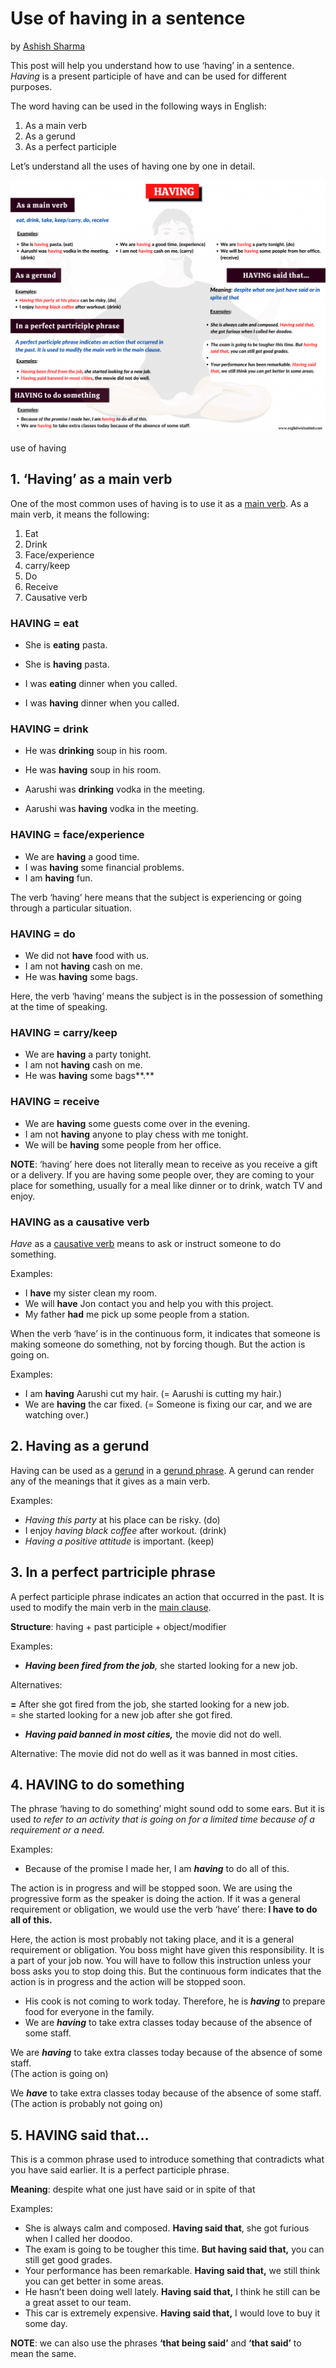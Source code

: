 # Use of having in a sentence

by [Ashish Sharma](https://www.englishwithashish.com/author/englishwithashish/ "View all posts by Ashish Sharma")

This post will help you understand how to use ‘having’ in a sentence. _Having_ is a present participle of have and can be used for different purposes.

The word having can be used in the following ways in English:

1. As a main verb
2. As a gerund
3. As a perfect participle

Let’s understand all the uses of having one by one in detail.

![use of having](havingimg/use-of-having-1-1024x819.png)

use of having

## **1. ‘Having’ as a main verb**

One of the most common uses of having is to use it as a [main verb](https://englishwithashish.com/main-verb-in-english/). As a main verb, it means the following:

1. Eat
2. Drink
3. Face/experience
4. carry/keep
5. Do
6. Receive
7. Causative verb

### **HAVING = eat**

- She is **eating** pasta.
- She is **having** pasta.

- I was **eating** dinner when you called.
- I was **having** dinner when you called.

### **HAVING = drink**

- He was **drinking** soup in his room.
- He was **having** soup in his room.

- Aarushi was **drinking** vodka in the meeting.
- Aarushi was **having** vodka in the meeting.

### **HAVING = face/experience**

- We are **having** a good time.
- I was **having** some financial problems.
- I am **having** fun.

The verb ‘having’ here means that the subject is experiencing or going through a particular situation.

### **HAVING = do**

- We did not **have** food with us.
- I am not **having** cash on me.
- He was **having** some bags.

Here, the verb ‘having’ means the subject is in the possession of something at the time of speaking.

### **HAVING = carry/keep**

- We are **having** a party tonight.
- I am not **having** cash on me.
- He was **having** some bags**.**

### **HAVING = receive**

- We are **having** some guests come over in the evening.
- I am not **having** anyone to play chess with me tonight.
- We will be **having** some people from her office.

**NOTE**: ‘having’ here does not literally mean to receive as you receive a gift or a delivery. If you are having some people over, they are coming to your place for something, usually for a meal like dinner or to drink, watch TV and enjoy.

### **HAVING as a causative verb**

_Have_ as a [causative verb](https://englishwithashish.com/causative-verb-in-details/) means to ask or instruct someone to do something.

Examples:

- I **have** my sister clean my room.
- We will **have** Jon contact you and help you with this project.
- My father **had** me pick up some people from a station.

When the verb ‘have’ is in the continuous form, it indicates that someone is making someone do something, not by forcing though. But the action is going on.

Examples:

- I am **having** Aarushi cut my hair. (= Aarushi is cutting my hair.)
- We are **having** the car fixed. (= Someone is fixing our car, and we are watching over.)

## **2.** **Having as a gerund**

Having can be used as a [gerund](https://englishwithashish.com/what-are-gerunds/) in a [gerund phrase](https://englishwithashish.com/what-is-a-gerund-phrase-in-english/). A gerund can render any of the meanings that it gives as a main verb.

Examples:

- _Having this party_ at his place can be risky. (do)
- I enjoy _having black coffee_ after workout. (drink)
- _Having a positive attitude_ is important. (keep)

## **3. In a perfect partriciple phrase**

A perfect participle phrase indicates an action that occurred in the past. It is used to modify the main verb in the [main clause](https://englishwithashish.com/types-of-clauses/).

**Structure**: having + past participle + object/modifier

Examples:

- _**Having been fired from the job**,_ she started looking for a new job.

Alternatives:

**=** After she got fired from the job, she started looking for a new job.  
= she started looking for a new job after she got fired.

- _**Having paid banned in most cities,**_ the movie did not do well.

Alternative: The movie did not do well as it was banned in most cities.

## **4.** **HAVING to do something**

The phrase ‘having to do something’ might sound odd to some ears. But it is used _to refer to an activity that is going on for a limited time because of a requirement or a need._

Examples:

- Because of the promise I made her, I am **_having_** to do all of this.

The action is in progress and will be stopped soon. We are using the progressive form as the speaker is doing the action. If it was a general requirement or obligation, we would use the verb ‘have’ there: **I have to do all of this.**

Here, the action is most probably not taking place, and it is a general requirement or obligation. You boss might have given this responsibility. It is a part of your job now. You will have to follow this instruction unless your boss asks you to stop doing this. But the continuous form indicates that the action is in progress and the action will be stopped soon.

- His cook is not coming to work today. Therefore, he is **_having_** to prepare food for everyone in the family.
- We are **_having_** to take extra classes today because of the absence of some staff.

We are **_having_** to take extra classes today because of the absence of some staff.  
(The action is going on)

We **_have_** to take extra classes today because of the absence of some staff.  
(The action is probably not going on)

## **5**. **HAVING said that…**

This is a common phrase used to introduce something that contradicts what you have said earlier. It is a perfect participle phrase.

**Meaning**: despite what one just have said or in spite of that

Examples:

- She is always calm and composed. **Having said that**, she got furious when I called her doodoo.
- The exam is going to be tougher this time. **But having said that,** you can still get good grades.
- Your performance has been remarkable. **Having said that,** we still think you can get better in some areas.
- He hasn’t been doing well lately. **Having said that,** I think he still can be a great asset to our team.
- This car is extremely expensive. **Having said that,** I would love to buy it some day.

**NOTE**: we can also use the phrases **‘that being said’** and **‘that said’** to mean the same.